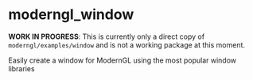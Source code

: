 # moderngl_window

**WORK IN PROGRESS**: This is currently only a direct copy of `moderngl/examples/window`
and is not a working package at this moment.

Easily create a window for ModernGL using the most popular window libraries
